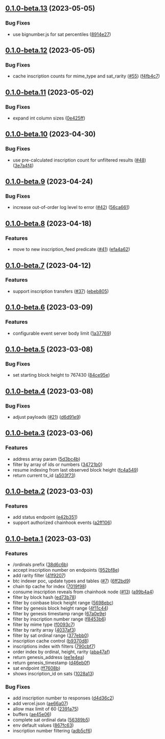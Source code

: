 ## [0.1.0-beta.13](https://github.com/hirosystems/ordinals-api/compare/v0.1.0-beta.12...v0.1.0-beta.13) (2023-05-05)


### Bug Fixes

* use bignumber.js for sat percentiles ([8914e27](https://github.com/hirosystems/ordinals-api/commit/8914e27d4215470f9bea9a1f1e5339ffe38c31d0))

## [0.1.0-beta.12](https://github.com/hirosystems/ordinals-api/compare/v0.1.0-beta.11...v0.1.0-beta.12) (2023-05-05)


### Bug Fixes

* cache inscription counts for mime_type and sat_rarity ([#55](https://github.com/hirosystems/ordinals-api/issues/55)) ([f4fb4c7](https://github.com/hirosystems/ordinals-api/commit/f4fb4c75d8191b71c4d09443f698ec36491841dc))

## [0.1.0-beta.11](https://github.com/hirosystems/ordinals-api/compare/v0.1.0-beta.10...v0.1.0-beta.11) (2023-05-02)


### Bug Fixes

* expand int column sizes ([0e425ff](https://github.com/hirosystems/ordinals-api/commit/0e425ff42aa0f58c0203f4483acb1114f0e604e5))

## [0.1.0-beta.10](https://github.com/hirosystems/ordinals-api/compare/v0.1.0-beta.9...v0.1.0-beta.10) (2023-04-30)


### Bug Fixes

* use pre-calculated inscription count for unfiltered results ([#48](https://github.com/hirosystems/ordinals-api/issues/48)) ([3e7a4f4](https://github.com/hirosystems/ordinals-api/commit/3e7a4f41b0429a26cca1c1af544fff90ed8a3c33))

## [0.1.0-beta.9](https://github.com/hirosystems/ordinals-api/compare/v0.1.0-beta.8...v0.1.0-beta.9) (2023-04-24)


### Bug Fixes

* increase out-of-order log level to error ([#42](https://github.com/hirosystems/ordinals-api/issues/42)) ([56ca661](https://github.com/hirosystems/ordinals-api/commit/56ca6610fe707080272274d60672a65574547fa2))

## [0.1.0-beta.8](https://github.com/hirosystems/ordinals-api/compare/v0.1.0-beta.7...v0.1.0-beta.8) (2023-04-18)


### Features

* move to new inscription_feed predicate ([#41](https://github.com/hirosystems/ordinals-api/issues/41)) ([efa4a62](https://github.com/hirosystems/ordinals-api/commit/efa4a6241db3de70a79b9a228a2c2ffa8e1fecd7))

## [0.1.0-beta.7](https://github.com/hirosystems/ordinals-api/compare/v0.1.0-beta.6...v0.1.0-beta.7) (2023-04-12)


### Features

* support inscription transfers ([#37](https://github.com/hirosystems/ordinals-api/issues/37)) ([ebeb805](https://github.com/hirosystems/ordinals-api/commit/ebeb8054980b18db90e038ecf525e2d93b45de28))

## [0.1.0-beta.6](https://github.com/hirosystems/ordinals-api/compare/v0.1.0-beta.5...v0.1.0-beta.6) (2023-03-09)


### Features

* configurable event server body limit ([1a37769](https://github.com/hirosystems/ordinals-api/commit/1a37769cdb4500e1141224fba953a9133f95a88e))

## [0.1.0-beta.5](https://github.com/hirosystems/ordinals-api/compare/v0.1.0-beta.4...v0.1.0-beta.5) (2023-03-08)


### Bug Fixes

* set starting block height to 767430 ([84ce95e](https://github.com/hirosystems/ordinals-api/commit/84ce95ede9b6905c69eaff354a7ac331a5a4605a))

## [0.1.0-beta.4](https://github.com/hirosystems/ordinals-api/compare/v0.1.0-beta.3...v0.1.0-beta.4) (2023-03-08)


### Bug Fixes

* adjust payloads ([#21](https://github.com/hirosystems/ordinals-api/issues/21)) ([d6d91e9](https://github.com/hirosystems/ordinals-api/commit/d6d91e9259f5086565dca4a2f9883698b110947b))

## [0.1.0-beta.3](https://github.com/hirosystems/ordinals-api/compare/v0.1.0-beta.2...v0.1.0-beta.3) (2023-03-06)


### Features

* address array param ([5d3bc4b](https://github.com/hirosystems/ordinals-api/commit/5d3bc4bdcb3958e4f7a52bd32b0aaceae5d26b36))
* filter by array of ids or numbers ([34721b0](https://github.com/hirosystems/ordinals-api/commit/34721b00df1e44e43b0366cd026c4da00bddcd51))
* resume indexing from last observed block height ([fc4a549](https://github.com/hirosystems/ordinals-api/commit/fc4a549041131467cad0f3544a7371a3beafa517))
* return current tx_id ([a503f73](https://github.com/hirosystems/ordinals-api/commit/a503f7308414d99dbb4b7cbc64cd7f3d5bb10f86))

## [0.1.0-beta.2](https://github.com/hirosystems/ordinals-api/compare/v0.1.0-beta.1...v0.1.0-beta.2) (2023-03-03)


### Features

* add status endpoint ([e42b351](https://github.com/hirosystems/ordinals-api/commit/e42b351ce69b953c0aabec8ac29b773f3d7ae761))
* support authorized chainhook events ([a2ff106](https://github.com/hirosystems/ordinals-api/commit/a2ff1065aa4a64ab15d1d74209361707c82e704e))

## [0.1.0-beta.1](https://github.com/hirosystems/ordinals-api/compare/v0.0.1...v0.1.0-beta.1) (2023-03-03)


### Features

* /ordinals prefix ([38d6c6b](https://github.com/hirosystems/ordinals-api/commit/38d6c6b6275c17e6039a5ac5c9e7724aeb80b5c9))
* accept inscription number on endpoints ([952bf8e](https://github.com/hirosystems/ordinals-api/commit/952bf8e8be7035f48a7252102a4c574e32e4f9ff))
* add rarity filter ([41f9207](https://github.com/hirosystems/ordinals-api/commit/41f92071be2beab390362140f075e248da630c19))
* btc indexer poc, update types and tables ([#7](https://github.com/hirosystems/ordinals-api/issues/7)) ([6ff2bd9](https://github.com/hirosystems/ordinals-api/commit/6ff2bd94c7a48a44764b505a9ea387f63cf798ff))
* chain tip cache for index ([7019f98](https://github.com/hirosystems/ordinals-api/commit/7019f985d99e2d9f9c40b4e593404bd443c14194))
* consume inscription reveals from chainhook node ([#13](https://github.com/hirosystems/ordinals-api/issues/13)) ([a99b4a4](https://github.com/hirosystems/ordinals-api/commit/a99b4a4a1f0ecb5d7a5c7ee38994abc30bc0e796))
* filter by block hash ([ed73b78](https://github.com/hirosystems/ordinals-api/commit/ed73b785746cee0d05b9b14bb89f468e2b586b7d))
* filter by coinbase block height range ([5698ebc](https://github.com/hirosystems/ordinals-api/commit/5698ebce90a253b3f2898fb1e0880c9969e932f6))
* filter by genesis block height range ([4f11c44](https://github.com/hirosystems/ordinals-api/commit/4f11c44eec973ef44c238687c8c16dd9c1fab0c7))
* filter by genesis timestamp range ([67a0e9e](https://github.com/hirosystems/ordinals-api/commit/67a0e9eb6ae3ee78d9428c4b2a344edc51619959))
* filter by inscription number range ([f8453b6](https://github.com/hirosystems/ordinals-api/commit/f8453b6a87ee1fce6f35d67d9e521bf3d69914f5))
* filter by mime type ([f0093c7](https://github.com/hirosystems/ordinals-api/commit/f0093c712512bc3157331152eb5acc31d2a400f9))
* filter by rarity array ([4037af3](https://github.com/hirosystems/ordinals-api/commit/4037af340f811439e1ad7b01c7b5edec47433849))
* filter by sat ordinal range ([377ebb0](https://github.com/hirosystems/ordinals-api/commit/377ebb028c694ddf30a4450c457fd4dc6f27aabb))
* inscription cache control ([b9370d8](https://github.com/hirosystems/ordinals-api/commit/b9370d8d2bb994351f7e3ad54ce6748b4f298f2b))
* inscriptions index with filters ([790cbf7](https://github.com/hirosystems/ordinals-api/commit/790cbf7d848a94224f15ab5dce64e5d1e48f5629))
* order index by ordinal, height, rarity ([aba47af](https://github.com/hirosystems/ordinals-api/commit/aba47af3ae36b6c1614112c189e471564a64b124))
* return genesis_address ([ee1e4ea](https://github.com/hirosystems/ordinals-api/commit/ee1e4ea1e082521cc041971e41614c6efefb9018))
* return genesis_timestamp ([d46eb0f](https://github.com/hirosystems/ordinals-api/commit/d46eb0fcae3fbc7edafb70db5e73bd60a1968438))
* sat endpoint ([ff7608b](https://github.com/hirosystems/ordinals-api/commit/ff7608b63a1cc5d9f16d732bd0e023e48b3c3c69))
* shows inscription_id on sats ([1028a13](https://github.com/hirosystems/ordinals-api/commit/1028a13628249c4c746c9f3ccf011d0f54be3d6c))


### Bug Fixes

* add inscription number to responses ([d4d36c2](https://github.com/hirosystems/ordinals-api/commit/d4d36c2409abfcc7fe33605fd50b9939590279d0))
* add vercel.json ([ae66a07](https://github.com/hirosystems/ordinals-api/commit/ae66a0728500ccec3351ace232040ad8e37208d5))
* allow max limit of 60 ([2391a75](https://github.com/hirosystems/ordinals-api/commit/2391a7537df6a8912081b98e8624d224c1976f6b))
* buffers ([ae45e06](https://github.com/hirosystems/ordinals-api/commit/ae45e06caa8a914fa1a29b73bc1f3021d2d42b9b))
* complete sat ordinal data ([56389b5](https://github.com/hirosystems/ordinals-api/commit/56389b5be589491be9f53d3f204cf478d456894b))
* env default values ([867fc63](https://github.com/hirosystems/ordinals-api/commit/867fc63764d167d048154da557f129228c100dae))
* inscription number filtering ([adb5cf6](https://github.com/hirosystems/ordinals-api/commit/adb5cf6155a724c229e008a23d6dad15091eaa9e))
